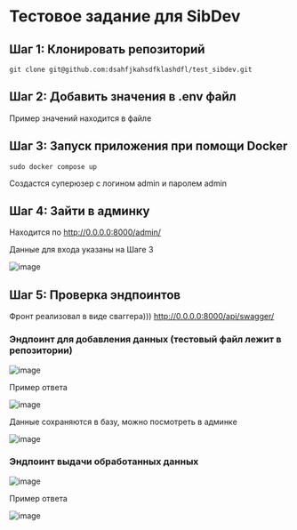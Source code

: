 # Тестовое задание для SibDev

## Шаг 1: Клонировать репозиторий
```
git clone git@github.com:dsahfjkahsdfklashdfl/test_sibdev.git
```
## Шаг 2: Добавить значения в .env файл

Пример значений находится в файле

## Шаг 3: Запуск приложения при помощи Docker
```
sudo docker compose up
```
Создастся суперюзер с логином admin и паролем admin

## Шаг 4: Зайти в админку

Находится по http://0.0.0.0:8000/admin/

Данные для входа указаны на Шаге 3

![image](https://github.com/dsahfjkahsdfklashdfl/test_sibdev/assets/137927196/e0c6bff0-26a8-4e12-98d2-2bddff74096a)

## Шаг 5: Проверка эндпоинтов
Фронт реализовал в виде сваггера)))  http://0.0.0.0:8000/api/swagger/

### Эндпоинт для добавления данных (тестовый файл лежит в репозитории) 

![image](https://github.com/dsahfjkahsdfklashdfl/test_sibdev/assets/137927196/d1170d4f-b4fe-4bcb-b569-fd7273e7e8fa)


Пример ответа 


![image](https://github.com/dsahfjkahsdfklashdfl/test_sibdev/assets/137927196/0dfb4be2-2c5d-4bb9-a2a2-80a005f342f5)


Данные сохраняются в базу, можно посмотреть в админке


![image](https://github.com/dsahfjkahsdfklashdfl/test_sibdev/assets/137927196/c01f3774-0865-4cb1-91c7-8b57b763d72c)

### Эндпоинт выдачи обработанных данных 


![image](https://github.com/dsahfjkahsdfklashdfl/test_sibdev/assets/137927196/6fccb4f8-5d8a-4105-8c57-eff38a2beaf5)


Пример ответа 

![image](https://github.com/dsahfjkahsdfklashdfl/test_sibdev/assets/137927196/83be5c6e-78c6-4b32-9747-4d3acc30ab29)


